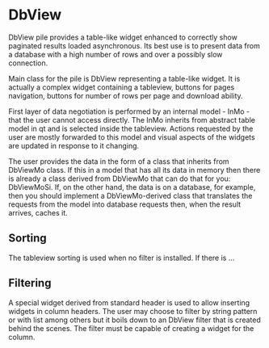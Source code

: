 DbView
=======

DbView pile provides a table-like widget enhanced to correctly show paginated results loaded asynchronous. Its best use is to present data from a database with a high number of rows and over a possibly slow connection.

Main class for the pile is DbView representing a table-like widget. It is actually a complex widget containing a tableview,  buttons for pages  navigation, buttons for number of rows per page and download ability.

First layer of data negotiation is performed by an internal model - InMo - that the user cannot access directly. The InMo 
inherits from abstract table model in qt and is selected inside the tableview. Actions requested by the user are mostly forwarded to this model and visual aspects of the widgets are updated in response to it changing.

The user provides the data in the form of a class that inherits from DbViewMo class. If this in a model that has all its data in memory then there is already a class derived from DbViewMo that can do that for you: DbViewMoSi. If, on the other hand, the data is on a database, for example, then you should implement a DbViewMo-derived class that translates the requests from the model into database requests then, when the result arrives, caches it.

Sorting
------------

The tableview sorting is used when no filter is installed. If there is ...

Filtering
--------------

A special widget derived from standard header is used to allow inserting widgets in column headers. The user may choose to filter by string pattern or with list among others but it boils down to an DbView filter that is created behind the scenes. The filter must be capable of creating a widget for the column.

